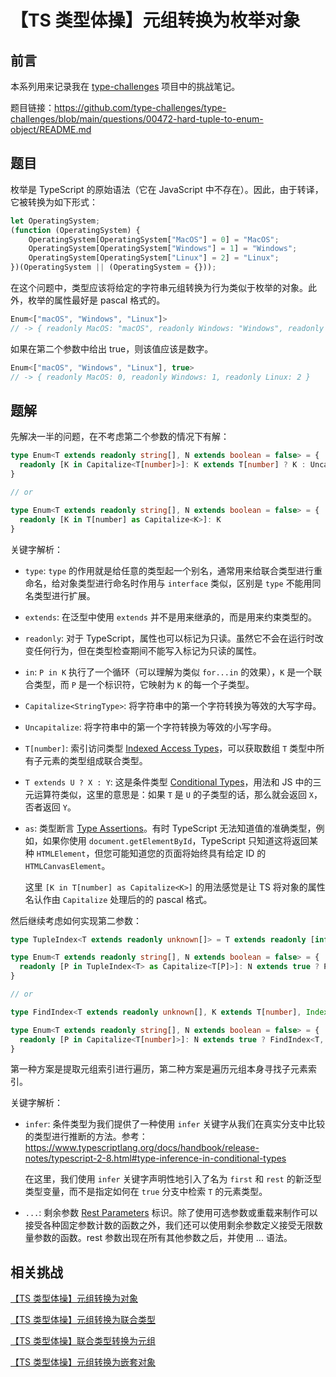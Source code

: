 # 【TS 类型体操】元组转换为枚举对象

## 前言

本系列用来记录我在 [type-challenges](https://github.com/type-challenges/type-challenges) 项目中的挑战笔记。

题目链接：https://github.com/type-challenges/type-challenges/blob/main/questions/00472-hard-tuple-to-enum-object/README.md

## 题目

枚举是 TypeScript 的原始语法（它在 JavaScript 中不存在）。因此，由于转译，它被转换为如下形式：

```js
let OperatingSystem;
(function (OperatingSystem) {
    OperatingSystem[OperatingSystem["MacOS"] = 0] = "MacOS";
    OperatingSystem[OperatingSystem["Windows"] = 1] = "Windows";
    OperatingSystem[OperatingSystem["Linux"] = 2] = "Linux";
})(OperatingSystem || (OperatingSystem = {}));
```

在这个问题中，类型应该将给定的字符串元组转换为行为类似于枚举的对象。此外，枚举的属性最好是 pascal 格式的。

```ts
Enum<["macOS", "Windows", "Linux"]>
// -> { readonly MacOS: "macOS", readonly Windows: "Windows", readonly Linux: "Linux" }
```

如果在第二个参数中给出 true，则该值应该是数字。

```ts
Enum<["macOS", "Windows", "Linux"], true>
// -> { readonly MacOS: 0, readonly Windows: 1, readonly Linux: 2 }
```

## 题解

先解决一半的问题，在不考虑第二个参数的情况下有解：

```ts
type Enum<T extends readonly string[], N extends boolean = false> = {
  readonly [K in Capitalize<T[number]>]: K extends T[number] ? K : Uncapitalize<K>
}

// or

type Enum<T extends readonly string[], N extends boolean = false> = {
  readonly [K in T[number] as Capitalize<K>]: K
}
```

关键字解析：

- `type`: `type` 的作用就是给任意的类型起一个别名，通常用来给联合类型进行重命名，给对象类型进行命名时作用与 `interface` 类似，区别是 `type` 不能用同名类型进行扩展。

- `extends`: 在泛型中使用 `extends` 并不是用来继承的，而是用来约束类型的。

- `readonly`: 对于 TypeScript，属性也可以标记为只读。虽然它不会在运行时改变任何行为，但在类型检查期间不能写入标记为只读的属性。

- `in`: `P in K` 执行了一个循环（可以理解为类似 `for...in` 的效果），`K` 是一个联合类型，而 `P` 是一个标识符，它映射为 `K` 的每一个子类型。

- `Capitalize<StringType>`: 将字符串中的第一个字符转换为等效的大写字母。

- `Uncapitalize`: 将字符串中的第一个字符转换为等效的小写字母。

- `T[number]`: 索引访问类型 [Indexed Access Types](https://www.typescriptlang.org/docs/handbook/2/indexed-access-types.html)，可以获取数组 `T` 类型中所有子元素的类型组成联合类型。

- `T extends U ? X : Y`: 这是条件类型 [Conditional Types](https://www.typescriptlang.org/docs/handbook/2/conditional-types.html)，用法和 JS 中的三元运算符类似，这里的意思是：如果 `T` 是 `U` 的子类型的话，那么就会返回 `X`，否者返回 `Y`。

- `as`: 类型断言 [Type Assertions](https://www.typescriptlang.org/docs/handbook/2/everyday-types.html#type-assertions)。有时 TypeScript 无法知道值的准确类型，例如，如果你使用 `document.getElementById`，TypeScript 只知道这将返回某种 `HTMLElement`，但您可能知道您的页面将始终具有给定 ID 的 `HTMLCanvasElement`。

  这里 `[K in T[number] as Capitalize<K>]` 的用法感觉是让 TS 将对象的属性名认作由 `Capitalize` 处理后的的 pascal 格式。

然后继续考虑如何实现第二参数：

```ts
type TupleIndex<T extends readonly unknown[]> = T extends readonly [infer First, ...infer Rest] ? TupleIndex<Rest> | Rest["length"] : never

type Enum<T extends readonly string[], N extends boolean = false> = {
  readonly [P in TupleIndex<T> as Capitalize<T[P]>]: N extends true ? P : T[P]
}

// or

type FindIndex<T extends readonly unknown[], K extends T[number], Index extends unknown[] = []> = T extends readonly [infer First, ...infer Rest] ? First extends K ? Index["length"] : FindIndex<Rest, K, [...Index, unknown]> : never

type Enum<T extends readonly string[], N extends boolean = false> = {
  readonly [P in Capitalize<T[number]>]: N extends true ? FindIndex<T, P extends T[number] ? P : Uncapitalize<P>> : P extends T[number] ? P : Uncapitalize<P>
}
```

第一种方案是提取元组索引进行遍历，第二种方案是遍历元组本身寻找子元素索引。

关键字解析：

- `infer`: 条件类型为我们提供了一种使用 `infer` 关键字从我们在真实分支中比较的类型进行推断的方法。参考：https://www.typescriptlang.org/docs/handbook/release-notes/typescript-2-8.html#type-inference-in-conditional-types

  在这里，我们使用 `infer` 关键字声明性地引入了名为 `first` 和 `rest` 的新泛型类型变量，而不是指定如何在 `true` 分支中检索 `T` 的元素类型。

- `...`: 剩余参数 [Rest Parameters](https://www.typescriptlang.org/docs/handbook/2/functions.html#rest-parameters) 标识。除了使用可选参数或重载来制作可以接受各种固定参数计数的函数之外，我们还可以使用剩余参数定义接受无限数量参数的函数。rest 参数出现在所有其他参数之后，并使用 ... 语法。

## 相关挑战

[【TS 类型体操】元组转换为对象](./%E3%80%90TS%20%E7%B1%BB%E5%9E%8B%E4%BD%93%E6%93%8D%E3%80%91%E5%85%83%E7%BB%84%E8%BD%AC%E6%8D%A2%E4%B8%BA%E5%AF%B9%E8%B1%A1.md)

[【TS 类型体操】元组转换为联合类型](./%E3%80%90TS%20%E7%B1%BB%E5%9E%8B%E4%BD%93%E6%93%8D%E3%80%91%E5%85%83%E7%BB%84%E8%BD%AC%E6%8D%A2%E4%B8%BA%E8%81%94%E5%90%88%E7%B1%BB%E5%9E%8B.md)

[【TS 类型体操】联合类型转换为元组](./%E3%80%90TS%20%E7%B1%BB%E5%9E%8B%E4%BD%93%E6%93%8D%E3%80%91%E8%81%94%E5%90%88%E7%B1%BB%E5%9E%8B%E8%BD%AC%E6%8D%A2%E4%B8%BA%E5%85%83%E7%BB%84.md)

[【TS 类型体操】元组转换为嵌套对象](./%E3%80%90TS%20%E7%B1%BB%E5%9E%8B%E4%BD%93%E6%93%8D%E3%80%91%E5%85%83%E7%BB%84%E8%BD%AC%E6%8D%A2%E4%B8%BA%E5%B5%8C%E5%A5%97%E5%AF%B9%E8%B1%A1.md)

